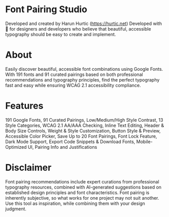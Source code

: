 
  # Font Pairing Studio
  Developed and created by Harun Hurtic (https://hurtic.net)
  Developed with 💜 for designers and developers who believe that beautiful, accessible typography should be easy to create and implement.

  # About
  Easily discover beautiful, accessible font combinations using Google Fonts. With 191 fonts and 91 curated pairings based on both professional recommendations and typography principles, find the perfect typography fast and easy while ensuring WCAG 2.1 accessibility compliance.

  # Features
  191 Google Fonts, 
  91 Curated Pairings, 
  Low/Medium/High Style Contrast, 
  13 Style Categories, 
  WCAG 2.1 AA/AAA Checking, 
  Inline Text Editing, 
  Header & Body Size Controls, 
  Weight & Style Customization, 
  Button Style & Preview, 
  Accessible Color Picker, 
  Save Up to 20 Font Pairings, 
  Font Lock Feature, 
  Dark Mode Support, 
  Export Code Snippets & Download Fonts, 
  Mobile-Optimized UI, 
  Pairing Info and Justifications 

  # Disclaimer
  Font pairing recommendations include expert curations from professional typography resources, combined with AI-generated suggestions based on established design principles and font characteristics. Font pairing is inherently subjective, so what works for one project may not suit another. Use this tool as inspiration, while combining them with your design judgment.

